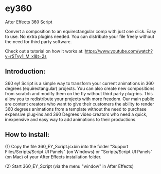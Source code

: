 # ey360
After Effects 360 Script

Convert a composition to an equirectangular comp with just one click. Easy to use.
No extra plugins needed. You can distribute your file freely without the need for third party software.

Check out a tutorial on how it works at:
https://www.youtube.com/watch?v=rSTyy1_M_xI&t=2s


## Introduction:

360 ey! Script is a simple way to transform your current animations in 360 degrees (equirectangular) projects. You can also create new compositions from scratch and modify them on the fly without third party plug-ins. This allow you to redistribute your projects with more freedom.
Our main public are content creators who want to give their customers the ability to render 360 degrees animations from a template without the need to purchase expensive plug-ins and 360 Degrees video creators who need a quick, inexpensive and easy way to add animations to their productions.

## How to install:

(1) Copy the file 360_EY_Script.jsxbin into the folder "Support Files/Scripts/Script UI Panels" (on Windows) or "Scripts/Script UI Panels" (on Mac) of your After Effects installation folder.

(2) Start 360_EY_Script (via the menu "window" in After Effects)

